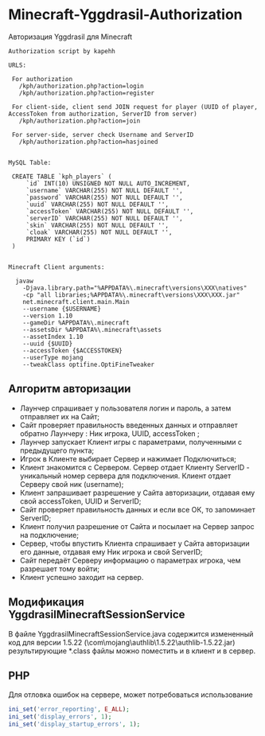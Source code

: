 # Minecraft-Yggdrasil-Authorization
Авторизация Yggdrasil для Minecraft

```
Authorization script by kapehh

URLS:

 For authorization
   /kph/authorization.php?action=login
   /kph/authorization.php?action=register

 For client-side, client send JOIN request for player (UUID of player, AccessToken from authorization, ServerID from server)
   /kph/authorization.php?action=join

 For server-side, server check Username and ServerID
   /kph/authorization.php?action=hasjoined


MySQL Table:

 CREATE TABLE `kph_players` (
     `id` INT(10) UNSIGNED NOT NULL AUTO_INCREMENT,
     `username` VARCHAR(255) NOT NULL DEFAULT '',
     `password` VARCHAR(255) NOT NULL DEFAULT '',
     `uuid` VARCHAR(255) NOT NULL DEFAULT '',
     `accessToken` VARCHAR(255) NOT NULL DEFAULT '',
     `serverID` VARCHAR(255) NOT NULL DEFAULT '',
     `skin` VARCHAR(255) NOT NULL DEFAULT '',
     `cloak` VARCHAR(255) NOT NULL DEFAULT '',
     PRIMARY KEY (`id`)
 )


Minecraft Client arguments:

  javaw
    -Djava.library.path="%APPDATA%\.minecraft\versions\XXX\natives"
    -cp "all libraries;%APPDATA%\.minecraft\versions\XXX\XXX.jar"
    net.minecraft.client.main.Main
    --username {$USERNAME}
    --version 1.10
    --gameDir %APPDATA%\.minecraft
    --assetsDir %APPDATA%\.minecraft\assets
    --assetIndex 1.10
    --uuid {$UUID}
    --accessToken {$ACCESSTOKEN}
    --userType mojang
    --tweakClass optifine.OptiFineTweaker
```

## Алгоритм авторизации
* Лаунчер спрашивает у пользователя логин и пароль, а затем отправляет их на Сайт;
* Сайт проверяет правильность введенных данных и отправляет обратно Лаунчеру : Ник игрока, UUID, accessToken ;
* Лаунчер запускает Клиент игры с параметрами, полученными с предыдущего пункта;
* Игрок в Клиенте выбирает Сервер и нажимает Подключиться;
* Клиент знакомится с Сервером. Сервер отдает Клиенту ServerID - уникальный номер сервера для подключения. Клиент отдает Серверу свой ник (username);
* Клиент запрашивает разрешение у Сайта авторизации, отдавая ему свой accessToken, UUID и ServerID;
* Сайт проверяет правильность данных и если все ОК, то запоминает ServerID;
* Клиент получил разрешение от Сайта и посылает на Сервер запрос на подключение;
* Сервер, чтобы впустить Клиента спрашивает у Сайта авторизации его данные, отдавая ему Ник игрока и свой ServerID;
* Сайт передаёт Серверу информацию о параметрах игрока, чем разрешает тому войти;
* Клиент успешно заходит на сервер.

## Модификация YggdrasilMinecraftSessionService
В файле YggdrasilMinecraftSessionService.java содержится измененный код для версии 1.5.22 (\com\mojang\authlib\1.5.22\authlib-1.5.22.jar) результирующие *.class файлы можно поместить и в клиент и в сервер.

## PHP
Для отловка ошибок на сервере, может потребоваться использование
```php
ini_set('error_reporting', E_ALL);
ini_set('display_errors', 1);
ini_set('display_startup_errors', 1);
```
